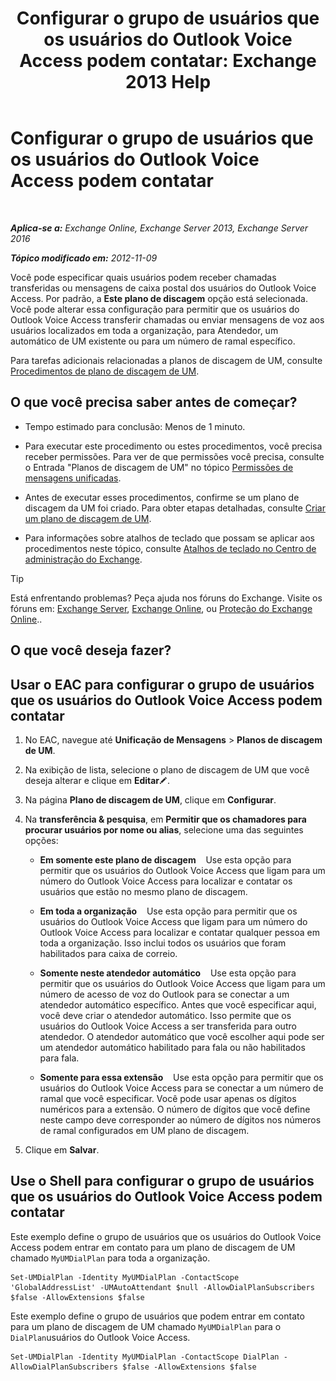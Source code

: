 ﻿---
title: 'Configurar o grupo de usuários que os usuários do Outlook Voice Access podem contatar: Exchange 2013 Help'
TOCTitle: Configurar o grupo de usuários que os usuários do Outlook Voice Access podem contatar
ms:assetid: a8dc0f9e-dc86-4128-af63-d4e550aed5bb
ms:mtpsurl: https://technet.microsoft.com/pt-br/library/Ee423551(v=EXCHG.150)
ms:contentKeyID: 50486323
ms.date: 05/22/2018
mtps_version: v=EXCHG.150
ms.translationtype: MT
---

# Configurar o grupo de usuários que os usuários do Outlook Voice Access podem contatar

 

_**Aplica-se a:** Exchange Online, Exchange Server 2013, Exchange Server 2016_

_**Tópico modificado em:** 2012-11-09_

Você pode especificar quais usuários podem receber chamadas transferidas ou mensagens de caixa postal dos usuários do Outlook Voice Access. Por padrão, a **Este plano de discagem** opção está selecionada. Você pode alterar essa configuração para permitir que os usuários do Outlook Voice Access transferir chamadas ou enviar mensagens de voz aos usuários localizados em toda a organização, para Atendedor, um automático de UM existente ou para um número de ramal específico.

Para tarefas adicionais relacionadas a planos de discagem de UM, consulte [Procedimentos de plano de discagem de UM](um-dial-plan-procedures-exchange-2013-help.md).

## O que você precisa saber antes de começar?

  - Tempo estimado para conclusão: Menos de 1 minuto.

  - Para executar este procedimento ou estes procedimentos, você precisa receber permissões. Para ver de que permissões você precisa, consulte o Entrada "Planos de discagem de UM" no tópico [Permissões de mensagens unificadas](unified-messaging-permissions-exchange-2013-help.md).

  - Antes de executar esses procedimentos, confirme se um plano de discagem da UM foi criado. Para obter etapas detalhadas, consulte [Criar um plano de discagem de UM](create-a-um-dial-plan-exchange-2013-help.md).

  - Para informações sobre atalhos de teclado que possam se aplicar aos procedimentos neste tópico, consulte [Atalhos de teclado no Centro de administração do Exchange](keyboard-shortcuts-in-the-exchange-admin-center-exchange-online-protection-help.md).


> [!TIP]
> Está enfrentando problemas? Peça ajuda nos fóruns do Exchange. Visite os fóruns em: <A href="https://go.microsoft.com/fwlink/p/?linkid=60612">Exchange Server</A>, <A href="https://go.microsoft.com/fwlink/p/?linkid=267542">Exchange Online</A>, ou <A href="https://go.microsoft.com/fwlink/p/?linkid=285351">Proteção do Exchange Online</A>..



## O que você deseja fazer?

## Usar o EAC para configurar o grupo de usuários que os usuários do Outlook Voice Access podem contatar

1.  No EAC, navegue até **Unificação de Mensagens** \> **Planos de discagem de UM**.

2.  Na exibição de lista, selecione o plano de discagem de UM que você deseja alterar e clique em **Editar**![Ícone de edição](images/JJ218640.6f53ccb2-1f13-4c02-bea0-30690e6ea71d(EXCHG.150).gif "Ícone de edição").

3.  Na página **Plano de discagem de UM**, clique em **Configurar**.

4.  Na **transferência & pesquisa**, em **Permitir que os chamadores para procurar usuários por nome ou alias**, selecione uma das seguintes opções:
    
      - **Em somente este plano de discagem**    Use esta opção para permitir que os usuários do Outlook Voice Access que ligam para um número do Outlook Voice Access para localizar e contatar os usuários que estão no mesmo plano de discagem.
    
      - **Em toda a organização**    Use esta opção para permitir que os usuários do Outlook Voice Access que ligam para um número do Outlook Voice Access para localizar e contatar qualquer pessoa em toda a organização. Isso inclui todos os usuários que foram habilitados para caixa de correio.
    
      - **Somente neste atendedor automático**    Use esta opção para permitir que os usuários do Outlook Voice Access que ligam para um número de acesso de voz do Outlook para se conectar a um atendedor automático específico. Antes que você especificar aqui, você deve criar o atendedor automático. Isso permite que os usuários do Outlook Voice Access a ser transferida para outro atendedor. O atendedor automático que você escolher aqui pode ser um atendedor automático habilitado para fala ou não habilitados para fala.
    
      - **Somente para essa extensão**    Use esta opção para permitir que os usuários do Outlook Voice Access para se conectar a um número de ramal que você especificar. Você pode usar apenas os dígitos numéricos para a extensão. O número de dígitos que você define neste campo deve corresponder ao número de dígitos nos números de ramal configurados em UM plano de discagem.

5.  Clique em **Salvar**.

## Use o Shell para configurar o grupo de usuários que os usuários do Outlook Voice Access podem contatar

Este exemplo define o grupo de usuários que os usuários do Outlook Voice Access podem entrar em contato para um plano de discagem de UM chamado `MyUMDialPlan` para toda a organização.

    Set-UMDialPlan -Identity MyUMDialPlan -ContactScope 'GlobalAddressList' -UMAutoAttendant $null -AllowDialPlanSubscribers $false -AllowExtensions $false

Este exemplo define o grupo de usuários que podem entrar em contato para um plano de discagem de UM chamado `MyUMDialPlan` para o `DialPlan`usuários do Outlook Voice Access.

    Set-UMDialPlan -Identity MyUMDialPlan -ContactScope DialPlan -AllowDialPlanSubscribers $false -AllowExtensions $false


